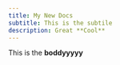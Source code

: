 ```yaml
---
title: My New Docs
subtitle: This is the subtile
description: G﻿reat **Cool**
---
```

T﻿his is the **boddyyyyy**